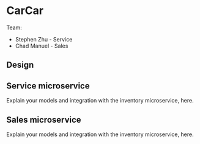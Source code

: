 # CarCar

Team:

* Stephen Zhu - Service
* Chad Manuel - Sales

## Design

## Service microservice

Explain your models and integration with the inventory
microservice, here.

## Sales microservice

Explain your models and integration with the inventory
microservice, here.



